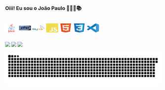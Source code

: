 ### Oiii! Eu sou o João Paulo 👨🏽‍💻📚

<div style="display: inline_block"><br>
  <img align="center" alt="Jp-CSS" height="30" width="40" src="https://raw.githubusercontent.com/devicons/devicon/master/icons/java/java-original-wordmark.svg">
  <img align="center" alt="Jp-CSS" height="30" width="40" src="https://raw.githubusercontent.com/devicons/devicon/master/icons/php/php-original.svg">
  <img align="center" alt="Jp-CSS" height="30" width="40" src="https://raw.githubusercontent.com/devicons/devicon/master/icons/mysql/mysql-original-wordmark.svg">
  <img align="center" alt="Jp-Js" height="30" width="40" src="https://raw.githubusercontent.com/devicons/devicon/master/icons/javascript/javascript-plain.svg">
  <img align="center" alt="Jp-HTML" height="30" width="40" src="https://raw.githubusercontent.com/devicons/devicon/master/icons/html5/html5-original.svg">
  <img align="center" alt="Jp-CSS" height="30" width="40" src="https://raw.githubusercontent.com/devicons/devicon/master/icons/css3/css3-original.svg">
  <img align="center" alt="Jp-CSS" height="30" width="40" src="https://raw.githubusercontent.com/devicons/devicon/master/icons/vscode/vscode-original.svg">
</div>

##

<div>
  <a href="https://instagram.com/jp.oliveiradev" target="_blank"><img src="https://img.shields.io/badge/-Instagram-8F03FF?style=for-the-badge&logo=instagram&logoColor=white" target="_blank"></a>
  <a href = "mailto:info1joaopaulo@gmail.com"><img src="https://img.shields.io/badge/Gmail-D14836?style=for-the-badge&logo=gmail&logoColor=white" target="_blank"></a>
  <a href="https://www.linkedin.com/in/jo%C3%A3o-paulo-de-oliveira-409146219/" target="_blank"><img src="https://img.shields.io/badge/-LinkedIn-%230077B5?style=for-the-badge&logo=linkedin&logoColor=white" target="_blank"></a> 
</div>

 ![Snake animation](https://github.com/jpoliveiradev/jpoliveiradev/blob/output/github-contribution-grid-snake.svg)
 
